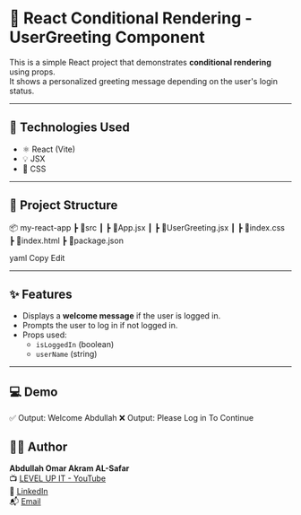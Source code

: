 # 🧠 React Conditional Rendering - UserGreeting Component

This is a simple React project that demonstrates **conditional rendering** using props.  
It shows a personalized greeting message depending on the user's login status.

---

## 🔧 Technologies Used

- ⚛️ React (Vite)
- 💡 JSX
- 🎨 CSS

---

## 📁 Project Structure

📦 my-react-app
┣ 📂src
┃ ┣ 📜App.jsx
┃ ┣ 📜UserGreeting.jsx
┃ ┣ 📜index.css
┣ 📜index.html
┣ 📜package.json

yaml
Copy
Edit

---

## ✨ Features

- Displays a **welcome message** if the user is logged in.
- Prompts the user to log in if not logged in.
- Props used:
  - `isLoggedIn` (boolean)
  - `userName` (string)

---

## 💻 Demo

<UserGreeting isLoggedIn={true} userName="Abdullah" />
✅ Output: Welcome Abdullah


<UserGreeting isLoggedIn={false} userName="Abdullah" />
❌ Output: Please Log in To Continue


## 👨‍💻 Author

**Abdullah Omar Akram AL-Safar**  
📺 [LEVEL UP IT - YouTube](https://www.youtube.com/@LEVEL_UP_IT)  
🔗 [LinkedIn](https://www.linkedin.com/in/abdullah-omar-2a552834b)  
📬 [Email](mailto:abodyalsafar2009@gmail.com)
